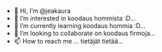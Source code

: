 - 👋 Hi, I’m @jeakaura
- 👀 I’m interested in koodaus hommista :D...
- 🌱 I’m currently learning koodaus hommia :D...
- 💞️ I’m looking to collaborate on koodaus firmoja...
- 📫 How to reach me ... tietäjät tietää...

<!---
jeakaura/jeakaura is a ✨ special ✨ repository because its `README.md` (this file) appears on your GitHub profile.
You can click the Preview link to take a look at your changes.
--->
